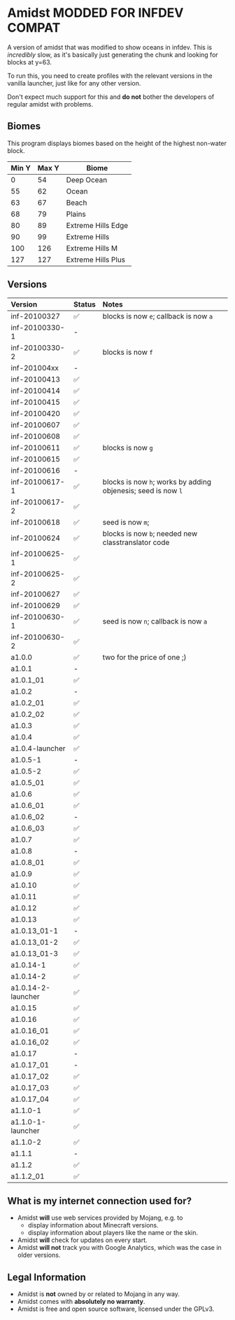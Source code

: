 # Amidst MODDED FOR INFDEV COMPAT

A version of amidst that was modified to show oceans in infdev. This is *incredibly* slow, as it's basically just generating the chunk and looking for blocks at y=63.

To run this, you need to create profiles with the relevant versions in the vanilla launcher, just like for any other version.

Don't expect much support for this and **do not** bother the developers of regular amidst with problems.

## Biomes

This program displays biomes based on the height of the highest non-water block.

Min Y | Max Y | Biome
--- | --- | ---
0 | 54 | Deep Ocean
55 | 62 | Ocean
63 | 67 | Beach
68 | 79 | Plains
80 | 89 | Extreme Hills Edge
90 | 99 | Extreme Hills
100 | 126 | Extreme Hills M
127 | 127 | Extreme Hills Plus


## Versions

Version            | Status | Notes
:----------------- | :--    | :--
inf-20100327       | ✅     | blocks is now `e`; callback is now `a`
inf-20100330-1     | -      |
inf-20100330-2     | ✅     | blocks is now `f`
inf-201004xx       | -      |
inf-20100413       | ✅     | 
inf-20100414       | ✅     | 
inf-20100415       | ✅     | 
inf-20100420       | ✅     | 
inf-20100607       | ✅     | 
inf-20100608       | ✅     | 
inf-20100611       | ✅     | blocks is now `g`
inf-20100615       | ✅     | 
inf-20100616       | -      |
inf-20100617-1     | ✅     | blocks is now `h`; works by adding objenesis; seed is now `l`
inf-20100617-2     | ✅     |
inf-20100618       | ✅     | seed is now `m`; 
inf-20100624       | ✅     | blocks is now `b`; needed new classtranslator code
inf-20100625-1     | ✅     |
inf-20100625-2     | ✅     |
inf-20100627       | ✅     |
inf-20100629       | ✅     |
inf-20100630-1     | ✅     | seed is now `n`; callback is now `a`
inf-20100630-2     | ✅     |
a1.0.0             | ✅     | two for the price of one ;)
a1.0.1             | -      |
a1.0.1_01          | ✅     |
a1.0.2             | -      |
a1.0.2_01          | ✅     |
a1.0.2_02          | ✅     |
a1.0.3             | ✅     |
a1.0.4             | ✅     |
a1.0.4-launcher    | ✅     |
a1.0.5-1           | -      |
a1.0.5-2           | ✅     |
a1.0.5_01          | ✅     |
a1.0.6             | ✅     |
a1.0.6_01          | ✅     |
a1.0.6_02          | -      |
a1.0.6_03          | ✅     |
a1.0.7             | ✅     |
a1.0.8             | -      |
a1.0.8_01          | ✅     |
a1.0.9             | ✅     |
a1.0.10            | ✅     |
a1.0.11            | ✅     |
a1.0.12            | ✅     |
a1.0.13            | ✅     |
a1.0.13_01-1       |  -     |
a1.0.13_01-2       | ✅     |
a1.0.13_01-3       | ✅     |
a1.0.14-1          | ✅     |
a1.0.14-2          | ✅     |
a1.0.14-2-launcher | ✅     |
a1.0.15            | ✅     |
a1.0.16            | ✅     |
a1.0.16_01         | ✅     |
a1.0.16_02         | ✅     |
a1.0.17            | -      |
a1.0.17_01         | -      |
a1.0.17_02         | ✅     |
a1.0.17_03         | ✅     |
a1.0.17_04         | ✅     |
a1.1.0-1           | ✅     |
a1.1.0-1-launcher  | ✅     |
a1.1.0-2           | ✅     |
a1.1.1             | -      |
a1.1.2             | ✅     |
a1.1.2_01          | ✅     |

## What is my internet connection used for?

* Amidst **will** use web services provided by Mojang, e.g. to
  * display information about Minecraft versions.
  * display information about players like the name or the skin.
* Amidst **will** check for updates on every start.
* Amidst **will not** track you with Google Analytics, which was the case in older versions.

## Legal Information

* Amidst is **not** owned by or related to Mojang in any way.
* Amidst comes with **absolutely no warranty**.
* Amidst is free and open source software, licensed under the GPLv3.
